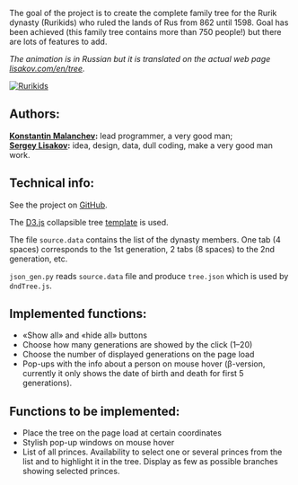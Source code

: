 The goal of the project is to create the complete family tree for the Rurik dynasty (Rurikids) who ruled the lands of Rus from 862 until 1598. Goal has been achieved (this family tree contains more than 750 people!) but there are lots of features to add.

*The animation is in Russian but it is translated on the actual web page [lisakov.com/en/tree](/en/tree/).*

[![Rurikids](http://lisakov.com/animation/tree.gif)](/en/tree/)


<!-- more -->

## Authors:

**[Konstantin Malanchev](http://homb.it):** lead programmer, a very good man;  
**[Sergey Lisakov](http://lisakov.com/en/me):** idea, design, data, dull coding, make a very good man work.

## Technical info:

See the project on [GitHub](https://github.com/pozitron57/rurik).

The [D3.js](http://d3js.org/) collapsible tree [template](http://bl.ocks.org/robschmuecker/7880033) is used.

The file `source.data` contains the list of the dynasty members. One tab (4 spaces) corresponds to the 1st generation, 2 tabs (8 spaces) to the 2nd generation, etc.

`json_gen.py` reads `source.data` file and produce `tree.json` which is used by `dndTree.js`.

## Implemented functions:

- «Show all» and «hide all» buttons
- Choose how many generations are showed by the click (1–20)
- Choose the number of displayed generations on the page load
- Pop-ups with the info about a person on mouse hover (β-version, currently it only shows the date of birth and death for first 5 generations).

## Functions to be implemented:

- Place the tree on the page load at certain coordinates
- Stylish pop-up windows on mouse hover
- List of all princes. Availability to select one or several princes from the list and to highlight it in the tree. Display as few as possible branches showing selected princes.
